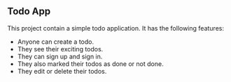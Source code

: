 ## Todo App
This project contain a simple todo application.
It has the following features:

- Anyone can create a todo.
- They see their exciting todos.
- They can sign up and sign in.
- They also marked their todos as done or not done.
- They edit or delete their todos.